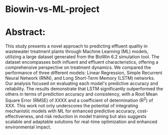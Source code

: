 # Biowin-vs-ML-project


# Abstract: 
This study presents a novel approach to predicting effluent quality in wastewater treatment plants through Machine Learning (ML) models, utilizing a large dataset generated from the BioWin 6.2 simulation tool. The dataset encompasses both influent and effluent characteristics, offering a comprehensive perspective on treatment dynamics. We compared the performance of three different models: Linear Regression, Simple Recurrent Neural Network (RNN), and Long Short-Term Memory (LSTM) networks. Our analysis focused on evaluating each model's predictive accuracy and reliability. The results demonstrate that LSTM significantly outperformed the others in terms of prediction accuracy and consistency, with a  Root Mean Square Error (RMSE) of XXXX and a coefficient of determination (R$^2$) of XXX.  This work not only underscores the potential of integrating mechanistic models with ML for enhanced predictive accuracy, cost-effectiveness, and risk reduction in model training but also suggests scalable and adaptable solutions for real-time optimization and enhanced environmental impact.
